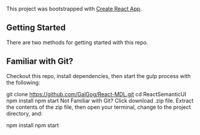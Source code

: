 This project was bootstrapped with [Create React App](https://github.com/facebook/create-react-app).


## Getting Started
There are two methods for getting started with this repo.

## Familiar with Git?
Checkout this repo, install dependencies, then start the gulp process with the following:

git clone https://github.com/GalGog/React-MDL.git
cd ReactSemanticUI
npm install
npm start
Not Familiar with Git?
Click download .zip file. Extract the contents of the zip file, then open your terminal, change to the project directory, and:

npm install
npm start
